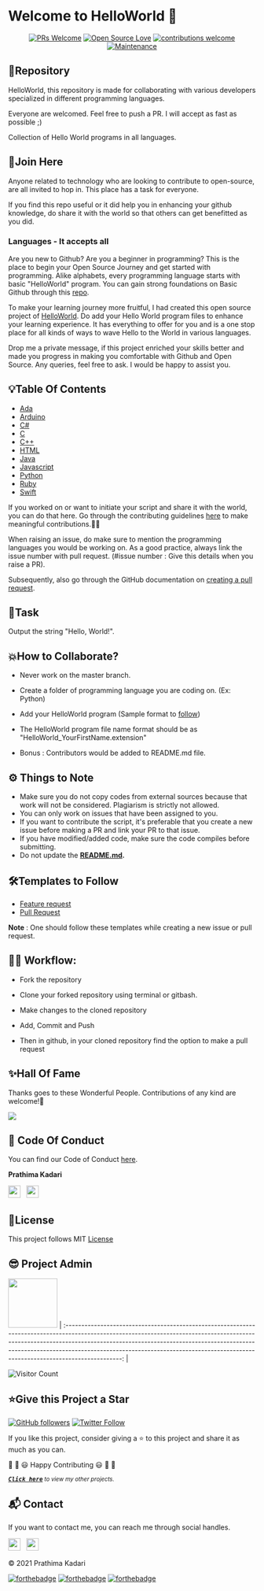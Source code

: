 # Welcome to HelloWorld 👋

<div align="center">
 
[![PRs Welcome](https://img.shields.io/badge/PRs-welcome-brightgreen.svg?style=flat&logo=github)](https://github.com/prathimacode-hub) 
[![Open Source Love](https://img.shields.io/badge/Open%20Source-%F0%9F%A4%8D-Green)](https://github.com/prathimacode-hub) 
[![contributions welcome](https://img.shields.io/static/v1.svg?label=Contributions&message=Welcome&color=0059b3&style=flat-square)](https://github.com/prathimacode-hub)
[![Maintenance](https://img.shields.io/maintenance/yes/2021)](https://github.com/prathimacode-hub)

</div>


<h2> 📌Repository</h2>

HelloWorld, this repository is made for collaborating with various developers specialized in different programming languages.

Everyone are welcomed. Feel free to push a PR. I will accept as fast as possible ;)

Collection of Hello World programs in all languages.


<h2> 🙌Join Here</h2>

Anyone related to technology who are looking to contribute to open-source, are all invited to hop in. This place has a task for everyone.

If you find this repo useful or it did help you in enhancing your github knowledge, do share it with the world so that others can get benefitted as you did.  

<h3> Languages - It accepts all </h3>

Are you new to Github? Are you a beginner in programming? This is the place to begin your Open Source Journey and get started with programming. Alike alphabets, every programming language starts with basic "HelloWorld" program. You can gain strong foundations on Basic Github through this [repo](https://github.com/prathimacode-hub).

To make your learning journey more fruitful, I had created this open source project of [HelloWorld](https://github.com/prathimacode-hub/HelloWorld). Do add your Hello World program files to enhance your learning experience. It has everything to offer for you and is a one stop place for all kinds of ways to wave Hello to the World in various languages.

Drop me a private message, if this project enriched your skills better and made you progress in making you comfortable with Github and Open Source. Any queries, feel free to ask. I would be happy to assist you.


<h2> 💡Table Of Contents</h2>

- [Ada](https://github.com/prathimacode-hub/HelloWorld/tree/main/Ada)
- [Arduino](https://github.com/prathimacode-hub/HelloWorld/tree/main/Arduino)
- [C#](https://github.com/prathimacode-hub/HelloWorld/tree/main/C%23)
- [C](https://github.com/prathimacode-hub/HelloWorld/tree/main/C)
- [C++](https://github.com/prathimacode-hub/HelloWorld/tree/main/C%2B%2B)
- [HTML](https://github.com/prathimacode-hub/HelloWorld/tree/main/HTML)
- [Java](https://github.com/prathimacode-hub/HelloWorld/tree/main/Java)
- [Javascript](https://github.com/prathimacode-hub/HelloWorld/tree/main/JavaScript)
- [Python](https://github.com/prathimacode-hub/HelloWorld/tree/main/Python)
- [Ruby](https://github.com/prathimacode-hub/HelloWorld/tree/main/Ruby)
- [Swift](https://github.com/prathimacode-hub/HelloWorld/tree/main/Swift)

If you worked on or want to initiate your script and share it with the world, you can do that here. Go through the contributing guidelines [here](https://github.com/prathimacode-hub/HelloWorld/blob/main/CONTRIBUTING.md) to make meaningful contributions.👩‍💻

When raising an issue, do make sure to mention the programming languages you would be working on. As a good practice, always link the issue number with pull request. (#issue number : Give this details when you raise a PR).

Subsequently, also go through the GitHub documentation on [creating a pull request](https://help.github.com/en/github/collaborating-with-issues-and-pull-requests/creating-a-pull-request).


<h2>📌Task</h2>

Output the string "Hello, World!".


<h2>💥How to Collaborate?</h2>

- Never work on the master branch. 

- Create a folder of programming language you are coding on. (Ex: Python)

- Add your HelloWorld program (Sample format to [follow](https://github.com/prathimacode-hub/HelloWorld/blob/main/Arduino/HelloWorld_Prathima.ino))

- The HelloWorld program file name format should be as "HelloWorld_YourFirstName.extension"

- Bonus : Contributors would be added to README.md file.


<h2>⚙️ Things to Note</h2>

* Make sure you do not copy codes from external sources because that work will not be considered. Plagiarism is strictly not allowed.
* You can only work on issues that have been assigned to you.
* If you want to contribute the script, it's preferable that you create a new issue before making a PR and link your PR to that issue.
* If you have modified/added code, make sure the code compiles before submitting.
* Do not update the **[README.md](https://github.com/prathimacode-hub/HelloWorld/blob/main/README.md).**


<h2>🛠Templates to Follow</h2>

- [Feature request](https://github.com/prathimacode-hub/HelloWorld/blob/main/.github/issue_template/feature_request.md)
- [Pull Request](https://github.com/prathimacode-hub/HelloWorld/blob/main/.github/pullrequest_template.md)

**Note** : One should follow these templates while creating a new issue or pull request. 


<h2>👨‍💻 Workflow:</h2>

- Fork the repository

- Clone your forked repository using terminal or gitbash.

- Make changes to the cloned repository

- Add, Commit and Push

- Then in github, in your cloned repository find the option to make a pull request


<h2>✨Hall Of Fame</h2>   

Thanks goes to these Wonderful People. Contributions of any kind are welcome!🚀 

<!-- ALL-CONTRIBUTORS-LIST:START - Do not remove or modify this section -->
<!-- prettier-ignore-start -->
<!-- markdownlint-disable -->

<a href="https://github.com/prathimacode-hub/HelloWorld/graphs/contributors">
  <img src="https://contrib.rocks/image?repo=prathimacode-hub/HelloWorld" />
</a>

<!-- markdownlint-enable -->
<!-- prettier-ignore-end -->
<!-- ALL-CONTRIBUTORS-LIST:END -->


<h2>📜 Code Of Conduct</h2>

You can find our Code of Conduct [here](https://github.com/prathimacode-hub/HelloWorld/blob/main/CODE_OF_CONDUCT.md).


**Prathima Kadari**

<a href="https://twitter.com/prathimak88"><img src="https://upload.wikimedia.org/wikipedia/fr/thumb/c/c8/Twitter_Bird.svg/1200px-Twitter_Bird.svg.png" width="25"></img></a>&nbsp;&nbsp; <a href="https://www.linkedin.com/in/prathima-kadari/"><img src="https://www.felberpr.com/wp-content/uploads/linkedin-logo.png" width="25"></img></a>


<h2> 📝License</h2>

This project follows MIT [License](LICENSE)


<h2> 😎 Project Admin</h2>

<a href="https://github.com/prathimacode-hub"><img src="https://github.com/prathimacode-hub/prathimacode-hub/blob/main/Prathima%20updated%20profile%20pic.jpg" width=100px height=100px /></a>
| :------------------------------------------------------------------------------------------------------------------------------------------------------------------------------------------------------------------------------------------------------------------------------------------------------------------------------------------: |

![Visitor Count](https://profile-counter.glitch.me/{prathimacode-hub}/count.svg)


<h2>⭐Give this Project a Star</h2>

[![GitHub followers](https://img.shields.io/github/followers/prathimacode-hub.svg?label=Follow%20@prathimacode-hub&style=social)](https://github.com/prathimak88/)  [![Twitter Follow](https://img.shields.io/twitter/follow/prathimak88?style=social)](https://twitter.com/prathimak88)

If you like this project, consider giving a ⭐ to this project and share it as much as you can.

🎉 🎊 😃 Happy Contributing 😃 🎊 🎉

<sup><kbd>***[Click here](https://github.com/prathimacode-hub/prathimacode-hub/blob/main/PROJECTS.md)***</kbd> *to view my other projects.</sup>* <br>
</td>


<h2>📬 Contact</h2>

If you want to contact me, you can reach me through social handles.

<a href="https://twitter.com/prathimak88"><img src="https://upload.wikimedia.org/wikipedia/fr/thumb/c/c8/Twitter_Bird.svg/1200px-Twitter_Bird.svg.png" width="25"></img></a>&nbsp;&nbsp; <a href="https://www.linkedin.com/in/prathima-kadari/"><img src="https://www.felberpr.com/wp-content/uploads/linkedin-logo.png" width="25"></img></a>


© 2021 Prathima Kadari


[![forthebadge](https://forthebadge.com/images/badges/built-with-love.svg)](https://forthebadge.com) [![forthebadge](https://forthebadge.com/images/badges/built-by-developers.svg)](https://forthebadge.com) [![forthebadge](https://forthebadge.com/images/badges/built-with-swag.svg)](https://forthebadge.com)
